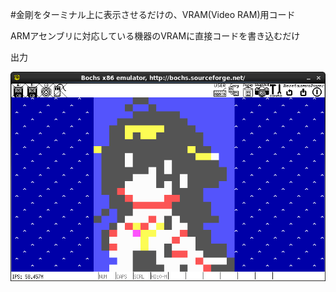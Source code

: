 #金剛をターミナル上に表示させるだけの、VRAM(Video RAM)用コード

ARMアセンブリに対応している機器のVRAMに直接コードを書き込むだけ

出力

![out](./Screenshot.png?raw=true)
